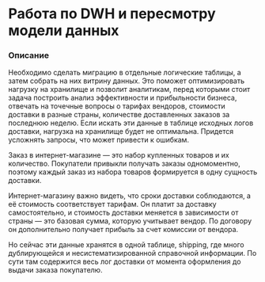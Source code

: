 # Работа по DWH и пересмотру модели данных

### Описание
Необходимо сделать миграцию в отдельные логические таблицы, а затем собрать на них витрину данных. Это поможет оптимизировать нагрузку на хранилище и позволит аналитикам, перед которыми стоит задача построить анализ эффективности и прибыльности бизнеса, отвечать на точечные вопросы о тарифах вендоров, стоимости доставки в разные страны, количестве доставленных заказов за последнюю неделю. Если искать эти данные в таблице исходных логов доставки, нагрузка на хранилище будет не оптимальна. Придется усложнять запросы, что может привести к ошибкам.

Заказ в интернет-магазине — это набор купленных товаров и их количество. Покупатели привыкли получать заказы одномоментно, поэтому каждый заказ из набора товаров формируется в одну сущность доставки.

Интернет-магазину важно видеть, что сроки доставки соблюдаются, а её стоимость соответствует тарифам. Он платит за доставку самостоятельно, и стоимость доставки меняется в зависимости от страны — это базовая сумма, которую учитывает вендор. По договору он дополнительно получает прибыль за счет комиссии от вендора. 

Но сейчас эти данные хранятся в одной таблице, shipping, где много дублирующейся и несистематизированной справочной информации. По сути там содержится весь лог доставки от момента оформления до выдачи заказа покупателю.